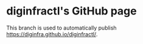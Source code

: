# diginfractl's GitHub page

This branch is used to automatically publish https://diginfra.github.io/diginfractl/.
